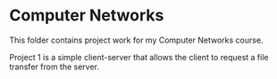 # Computer Networks
This folder contains project work for my Computer Networks course.

Project 1 is a simple client-server that allows the client to request a file transfer from the server.

